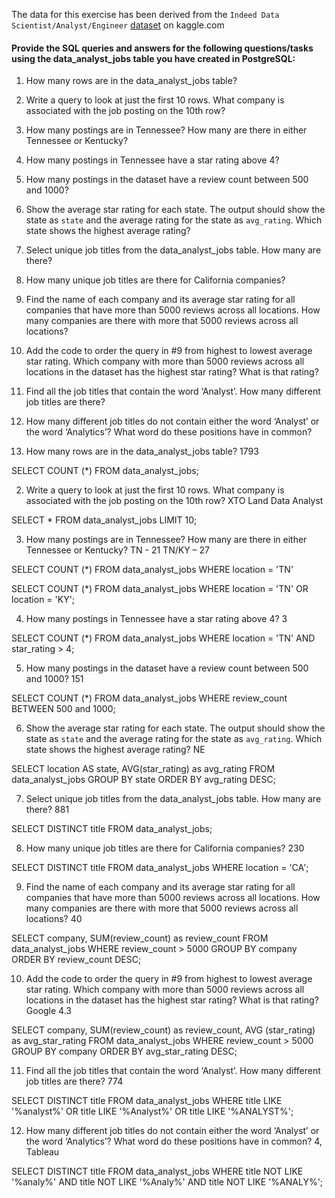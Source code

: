 The data for this exercise has been derived from the `Indeed Data Scientist/Analyst/Engineer` [dataset](https://www.kaggle.com/elroyggj/indeed-dataset-data-scientistanalystengineer) on kaggle.com  

#### Provide the SQL queries and answers for the following questions/tasks using the data_analyst_jobs table you have created in PostgreSQL:

1.	How many rows are in the data_analyst_jobs table?

2.	Write a query to look at just the first 10 rows. What company is associated with the job posting on the 10th row?

3.	How many postings are in Tennessee? How many are there in either Tennessee or Kentucky?

4.	How many postings in Tennessee have a star rating above 4?

5.	How many postings in the dataset have a review count between 500 and 1000?

6.	Show the average star rating for each state. The output should show the state as `state` and the average rating for the state as `avg_rating`. Which state shows the highest average rating?

7.	Select unique job titles from the data_analyst_jobs table. How many are there?

8.	How many unique job titles are there for California companies?

9.	Find the name of each company and its average star rating for all companies that have more than 5000 reviews across all locations. How many companies are there with more that 5000 reviews across all locations?

10.	Add the code to order the query in #9 from highest to lowest average star rating. Which company with more than 5000 reviews across all locations in the dataset has the highest star rating? What is that rating?

11.	Find all the job titles that contain the word ‘Analyst’. How many different job titles are there? 

12.	How many different job titles do not contain either the word ‘Analyst’ or the word ‘Analytics’? What word do these positions have in common?


1.	How many rows are in the data_analyst_jobs table? 1793

SELECT COUNT (*)
FROM data_analyst_jobs;

2.	Write a query to look at just the first 10 rows. What company is associated with the job posting on the 10th row? XTO Land Data Analyst

SELECT *
FROM data_analyst_jobs
LIMIT 10;

3.	How many postings are in Tennessee? How many are there in either Tennessee or Kentucky? TN - 21   TN/KY – 27

SELECT COUNT (*)
FROM data_analyst_jobs
WHERE location = 'TN'

SELECT COUNT (*)
FROM data_analyst_jobs
WHERE location = 'TN' OR location = 'KY';

4.	How many postings in Tennessee have a star rating above 4? 3

SELECT COUNT (*)
FROM data_analyst_jobs
WHERE location = 'TN' AND star_rating > 4;

5.	How many postings in the dataset have a review count between 500 and 1000? 151

SELECT COUNT (*)
FROM data_analyst_jobs
WHERE review_count BETWEEN 500 and 1000;

6.	Show the average star rating for each state. The output should show the state as `state` and the average rating for the state as `avg_rating`. Which state shows the highest average rating? NE

SELECT location AS state, AVG(star_rating) as avg_rating
FROM data_analyst_jobs
GROUP BY state
ORDER BY avg_rating DESC;

7.	Select unique job titles from the data_analyst_jobs table. How many are there? 881 

SELECT DISTINCT title
FROM data_analyst_jobs;

8.	How many unique job titles are there for California companies? 230

SELECT DISTINCT title
FROM data_analyst_jobs
WHERE location = 'CA';

9.	Find the name of each company and its average star rating for all companies that have more than 5000 reviews across all locations. How many companies are there with more that 5000 reviews across all locations? 40

SELECT company, SUM(review_count) as review_count
FROM data_analyst_jobs
WHERE review_count > 5000
GROUP BY company
ORDER BY review_count DESC;

10.	Add the code to order the query in #9 from highest to lowest average star rating. Which company with more than 5000 reviews across all locations in the dataset has the highest star rating? What is that rating? Google 4.3

SELECT company, SUM(review_count) as review_count, AVG (star_rating) as avg_star_rating
FROM data_analyst_jobs
WHERE review_count > 5000
GROUP BY company
ORDER BY avg_star_rating DESC;

11.	Find all the job titles that contain the word ‘Analyst’. How many different job titles are there?  774

SELECT DISTINCT title
FROM data_analyst_jobs
WHERE title LIKE '%analyst%' OR
title LIKE '%Analyst%' OR
title LIKE '%ANALYST%';

12.	How many different job titles do not contain either the word ‘Analyst’ or the word ‘Analytics’? What word do these positions have in common? 4, Tableau

SELECT DISTINCT title
FROM data_analyst_jobs
WHERE title NOT LIKE '%analy%' AND
title NOT LIKE '%Analy%' AND
title NOT LIKE '%ANALY%';
